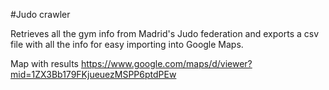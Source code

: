 #Judo crawler

Retrieves all the gym info from Madrid's Judo federation and exports a csv file with all the info for easy importing into Google Maps.

Map with results
https://www.google.com/maps/d/viewer?mid=1ZX3Bb179FKjueuezMSPP6ptdPEw
